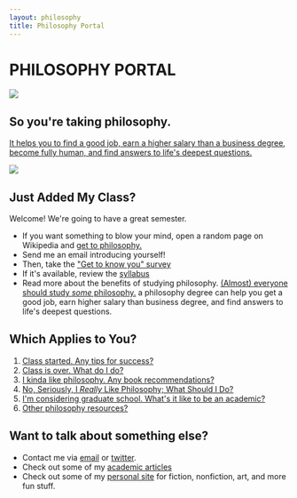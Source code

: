 ```yaml
---
layout: philosophy
title: Philosophy Portal
--- 
```


# PHILOSOPHY PORTAL

<img src="http://www.famous-mathematicians.com/images/pythagoras.jpg">

## So you're taking philosophy.

[It helps you to find a good job, earn a higher salary than a business degree, become fully human, and find answers to life's deepest questions.](/philosophy-3-major)


<img src="http://philosophy.uchicago.edu/faculty/files/nussbaum/nussbaum2011.jpg">

## Just Added My Class?

Welcome! We're going to have a great semester.

- If you want something to blow your mind, open a random page on Wikipedia and [get to philosophy.](https://en.wikipedia.org/wiki/Wikipedia:Getting_to_Philosophy)
- Send me an email introducing yourself!
- Then, take the ["Get to know you" survey](https://docs.google.com/forms/d/17A6-27pW2lrI4S6rEpV8GIh_OycvQHCc01fkyuoxPYw/viewform?usp=send_form)
- If it's available, review the [syllabus](/teaching)
- Read more about the benefits of studying philosophy. [(Almost) everyone should study *some* philosophy.](http://www.whystudyphilosophy.com) a philosophy degree can help you get a good job, earn higher salary than business degree, and find answers to life's deepest questions. 

## Which Applies to You?

1. [Class started. Any tips for success?](/philosophy-class)
5. [Class is over. What do I do?](/philosophy-6-next)
2. [I kinda like philosophy. Any book recommendations?](/philosophy-6-next")
4. [No, Seriously, I *Really* Like Philosophy; What Should I Do?](/philosophy-6-next")
5. [I'm considering graduate school. What's it like to be an academic?](/philosophy-7-profession)
6. [Other philosophy resources?](/philosophy-resources)


## Want to talk about something else?

- Contact me via [email](keith.buhler@uky.edu) or [twitter](https://twitter.com/Keith_Buhler). 
- Check out some of my [academic articles](https://uky.academia.edu/KeithBuhler)
- Check out some of my [personal site](/fun) for fiction, nonfiction, art, and more fun stuff.